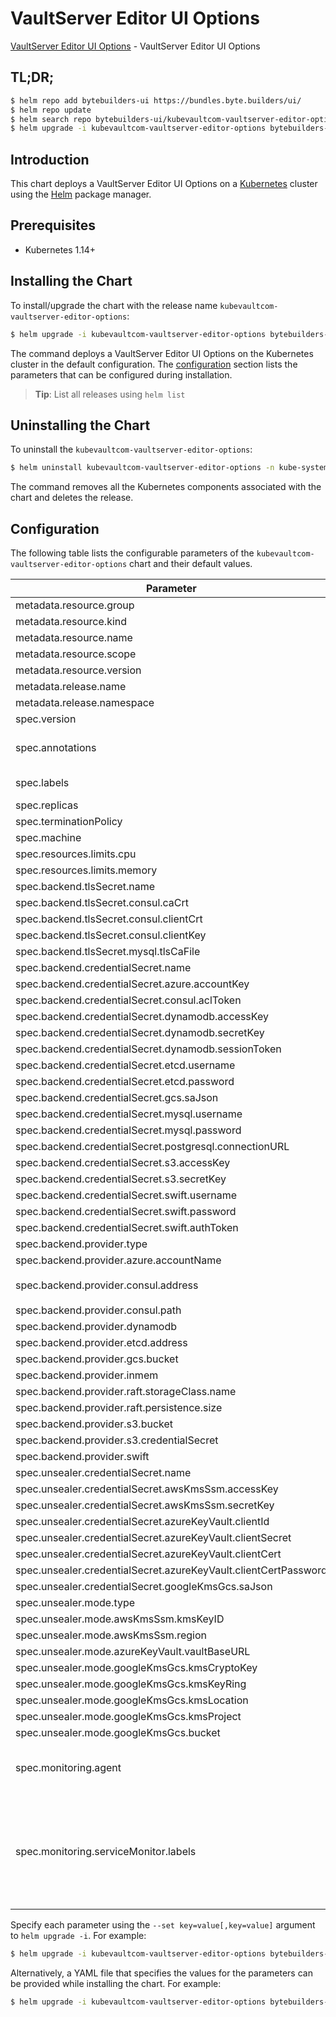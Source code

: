 # VaultServer Editor UI Options

[VaultServer Editor UI Options](https://byte.builders) - VaultServer Editor UI Options

## TL;DR;

```bash
$ helm repo add bytebuilders-ui https://bundles.byte.builders/ui/
$ helm repo update
$ helm search repo bytebuilders-ui/kubevaultcom-vaultserver-editor-options --version=v0.4.6
$ helm upgrade -i kubevaultcom-vaultserver-editor-options bytebuilders-ui/kubevaultcom-vaultserver-editor-options -n kube-system --create-namespace --version=v0.4.6
```

## Introduction

This chart deploys a VaultServer Editor UI Options on a [Kubernetes](http://kubernetes.io) cluster using the [Helm](https://helm.sh) package manager.

## Prerequisites

- Kubernetes 1.14+

## Installing the Chart

To install/upgrade the chart with the release name `kubevaultcom-vaultserver-editor-options`:

```bash
$ helm upgrade -i kubevaultcom-vaultserver-editor-options bytebuilders-ui/kubevaultcom-vaultserver-editor-options -n kube-system --create-namespace --version=v0.4.6
```

The command deploys a VaultServer Editor UI Options on the Kubernetes cluster in the default configuration. The [configuration](#configuration) section lists the parameters that can be configured during installation.

> **Tip**: List all releases using `helm list`

## Uninstalling the Chart

To uninstall the `kubevaultcom-vaultserver-editor-options`:

```bash
$ helm uninstall kubevaultcom-vaultserver-editor-options -n kube-system
```

The command removes all the Kubernetes components associated with the chart and deletes the release.

## Configuration

The following table lists the configurable parameters of the `kubevaultcom-vaultserver-editor-options` chart and their default values.

|                            Parameter                            |                                                                                Description                                                                                |                       Default                        |
|-----------------------------------------------------------------|---------------------------------------------------------------------------------------------------------------------------------------------------------------------------|------------------------------------------------------|
| metadata.resource.group                                         |                                                                                                                                                                           | <code>kubevault.com</code>                           |
| metadata.resource.kind                                          |                                                                                                                                                                           | <code>VaultServer</code>                             |
| metadata.resource.name                                          |                                                                                                                                                                           | <code>vaultservers</code>                            |
| metadata.resource.scope                                         |                                                                                                                                                                           | <code>Namespaced</code>                              |
| metadata.resource.version                                       |                                                                                                                                                                           | <code>v1alpha1</code>                                |
| metadata.release.name                                           | Release name                                                                                                                                                              | <code>""</code>                                      |
| metadata.release.namespace                                      | Release namespace                                                                                                                                                         | <code>""</code>                                      |
| spec.version                                                    | List options                                                                                                                                                              | <code>1.8.2</code>                                   |
| spec.annotations                                                | Annotations to add to the database custom resource                                                                                                                        | <code>{}</code>                                      |
| spec.labels                                                     | Labels to add to all the template objects                                                                                                                                 | <code>{}</code>                                      |
| spec.replicas                                                   |                                                                                                                                                                           | <code>3</code>                                       |
| spec.terminationPolicy                                          |                                                                                                                                                                           | <code>WipeOut</code>                                 |
| spec.machine                                                    |                                                                                                                                                                           | <code>""</code>                                      |
| spec.resources.limits.cpu                                       |                                                                                                                                                                           | <code>500m</code>                                    |
| spec.resources.limits.memory                                    |                                                                                                                                                                           | <code>1Gi</code>                                     |
| spec.backend.tlsSecret.name                                     |                                                                                                                                                                           | <code>""</code>                                      |
| spec.backend.tlsSecret.consul.caCrt                             |                                                                                                                                                                           | <code><ca-cert></code>                               |
| spec.backend.tlsSecret.consul.clientCrt                         |                                                                                                                                                                           | <code><client-cert></code>                           |
| spec.backend.tlsSecret.consul.clientKey                         |                                                                                                                                                                           | <code><client-key></code>                            |
| spec.backend.tlsSecret.mysql.tlsCaFile                          |                                                                                                                                                                           | <code><tls-ca-file></code>                           |
| spec.backend.credentialSecret.name                              |                                                                                                                                                                           | <code>""</code>                                      |
| spec.backend.credentialSecret.azure.accountKey                  |                                                                                                                                                                           | <code><account_key></code>                           |
| spec.backend.credentialSecret.consul.aclToken                   |                                                                                                                                                                           | <code><acl-token></code>                             |
| spec.backend.credentialSecret.dynamodb.accessKey                |                                                                                                                                                                           | <code><access_key></code>                            |
| spec.backend.credentialSecret.dynamodb.secretKey                |                                                                                                                                                                           | <code><secret_key></code>                            |
| spec.backend.credentialSecret.dynamodb.sessionToken             |                                                                                                                                                                           | <code><session-token></code>                         |
| spec.backend.credentialSecret.etcd.username                     |                                                                                                                                                                           | <code><username></code>                              |
| spec.backend.credentialSecret.etcd.password                     |                                                                                                                                                                           | <code><password></code>                              |
| spec.backend.credentialSecret.gcs.saJson                        |                                                                                                                                                                           | <code><gcs-sa.json></code>                           |
| spec.backend.credentialSecret.mysql.username                    |                                                                                                                                                                           | <code><username></code>                              |
| spec.backend.credentialSecret.mysql.password                    |                                                                                                                                                                           | <code><password></code>                              |
| spec.backend.credentialSecret.postgresql.connectionURL          |                                                                                                                                                                           | <code><connection_url></code>                        |
| spec.backend.credentialSecret.s3.accessKey                      |                                                                                                                                                                           | <code><access_key></code>                            |
| spec.backend.credentialSecret.s3.secretKey                      |                                                                                                                                                                           | <code><secret_key></code>                            |
| spec.backend.credentialSecret.swift.username                    |                                                                                                                                                                           | <code><username></code>                              |
| spec.backend.credentialSecret.swift.password                    |                                                                                                                                                                           | <code><password></code>                              |
| spec.backend.credentialSecret.swift.authToken                   |                                                                                                                                                                           | <code><auth-token></code>                            |
| spec.backend.provider.type                                      |                                                                                                                                                                           | <code>raft</code>                                    |
| spec.backend.provider.azure.accountName                         |                                                                                                                                                                           | <code><account-name></code>                          |
| spec.backend.provider.consul.address                            |                                                                                                                                                                           | <code>"http://consul-server.default.svc:8500"</code> |
| spec.backend.provider.consul.path                               |                                                                                                                                                                           | <code>"vault"</code>                                 |
| spec.backend.provider.dynamodb                                  |                                                                                                                                                                           | <code>{}</code>                                      |
| spec.backend.provider.etcd.address                              |                                                                                                                                                                           | <code><etcd-server-address></code>                   |
| spec.backend.provider.gcs.bucket                                |                                                                                                                                                                           | <code><bucket-name></code>                           |
| spec.backend.provider.inmem                                     |                                                                                                                                                                           | <code>{}</code>                                      |
| spec.backend.provider.raft.storageClass.name                    |                                                                                                                                                                           | <code>standard</code>                                |
| spec.backend.provider.raft.persistence.size                     |                                                                                                                                                                           | <code>10Gi</code>                                    |
| spec.backend.provider.s3.bucket                                 |                                                                                                                                                                           | <code><bucket-name></code>                           |
| spec.backend.provider.s3.credentialSecret                       |                                                                                                                                                                           | <code>vault-backend-creds</code>                     |
| spec.backend.provider.swift                                     |                                                                                                                                                                           | <code>{}</code>                                      |
| spec.unsealer.credentialSecret.name                             |                                                                                                                                                                           | <code>""</code>                                      |
| spec.unsealer.credentialSecret.awsKmsSsm.accessKey              |                                                                                                                                                                           | <code><access_key></code>                            |
| spec.unsealer.credentialSecret.awsKmsSsm.secretKey              |                                                                                                                                                                           | <code><secret_key></code>                            |
| spec.unsealer.credentialSecret.azureKeyVault.clientId           |                                                                                                                                                                           | <code><client-cert></code>                           |
| spec.unsealer.credentialSecret.azureKeyVault.clientSecret       |                                                                                                                                                                           | <code><client-secret></code>                         |
| spec.unsealer.credentialSecret.azureKeyVault.clientCert         |                                                                                                                                                                           | <code><client-cert></code>                           |
| spec.unsealer.credentialSecret.azureKeyVault.clientCertPassword |                                                                                                                                                                           | <code><client-cert-password></code>                  |
| spec.unsealer.credentialSecret.googleKmsGcs.saJson              |                                                                                                                                                                           | <code>""</code>                                      |
| spec.unsealer.mode.type                                         |                                                                                                                                                                           | <code>kubernetesSecret</code>                        |
| spec.unsealer.mode.awsKmsSsm.kmsKeyID                           |                                                                                                                                                                           | <code><kms-key-id></code>                            |
| spec.unsealer.mode.awsKmsSsm.region                             |                                                                                                                                                                           | <code><region></code>                                |
| spec.unsealer.mode.azureKeyVault.vaultBaseURL                   |                                                                                                                                                                           | <code><vault-base-url></code>                        |
| spec.unsealer.mode.googleKmsGcs.kmsCryptoKey                    |                                                                                                                                                                           | <code><kms-key></code>                               |
| spec.unsealer.mode.googleKmsGcs.kmsKeyRing                      |                                                                                                                                                                           | <code><kms-ring></code>                              |
| spec.unsealer.mode.googleKmsGcs.kmsLocation                     |                                                                                                                                                                           | <code><kms-location></code>                          |
| spec.unsealer.mode.googleKmsGcs.kmsProject                      |                                                                                                                                                                           | <code><project-name></code>                          |
| spec.unsealer.mode.googleKmsGcs.bucket                          |                                                                                                                                                                           | <code><bucket-name></code>                           |
| spec.monitoring.agent                                           | Name of monitoring agent (one of "prometheus.io", "prometheus.io/operator", "prometheus.io/builtin")                                                                      | <code>prometheus.io/operator</code>                  |
| spec.monitoring.serviceMonitor.labels                           | Specify the labels for ServiceMonitor. Prometheus crd will select ServiceMonitor using these labels. Only usable when monitoring agent is `prometheus.io/webhook server`. | <code>{"release":"kube-prometheus-stack"}</code>     |


Specify each parameter using the `--set key=value[,key=value]` argument to `helm upgrade -i`. For example:

```bash
$ helm upgrade -i kubevaultcom-vaultserver-editor-options bytebuilders-ui/kubevaultcom-vaultserver-editor-options -n kube-system --create-namespace --version=v0.4.6 --set metadata.resource.group=kubevault.com
```

Alternatively, a YAML file that specifies the values for the parameters can be provided while
installing the chart. For example:

```bash
$ helm upgrade -i kubevaultcom-vaultserver-editor-options bytebuilders-ui/kubevaultcom-vaultserver-editor-options -n kube-system --create-namespace --version=v0.4.6 --values values.yaml
```
